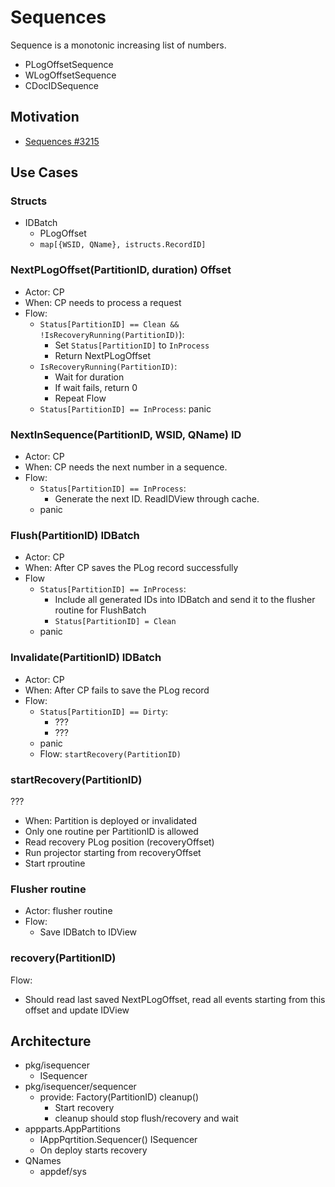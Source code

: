 # Sequences

Sequence is a monotonic increasing list of numbers.
- PLogOffsetSequence
- WLogOffsetSequence
- CDocIDSequence

## Motivation

- [Sequences #3215](https://github.com/voedger/voedger/issues/3215)

## Use Cases

### Structs 

- IDBatch
    - PLogOffset
    - `map[{WSID, QName}, istructs.RecordID]`

### NextPLogOffset(PartitionID, duration) Offset

- Actor: CP
- When: CP needs to process a request
- Flow:
    - `Status[PartitionID] == Clean && !IsRecoveryRunning(PartitionID)`):
        - Set `Status[PartitionID]` to `InProcess`
        - Return NextPLogOffset
    - `IsRecoveryRunning(PartitionID)`: 
        - Wait for duration
        - If wait fails, return 0
        - Repeat Flow
    - `Status[PartitionID] == InProcess`: panic

### NextInSequence(PartitionID, WSID, QName) ID

- Actor: CP
- When: CP needs the next number in a sequence.
- Flow:
    - `Status[PartitionID] == InProcess`: 
        - Generate the next ID. ReadIDView through cache.
    - panic

### Flush(PartitionID) IDBatch

- Actor: CP
- When: After CP saves the PLog record successfully
- Flow
    - `Status[PartitionID] == InProcess`:
        - Include all generated IDs into IDBatch and send it to the flusher routine for FlushBatch
        - `Status[PartitionID] = Clean`
    - panic

### Invalidate(PartitionID) IDBatch

- Actor: CP
- When: After CP fails to save the PLog record
- Flow:
    - `Status[PartitionID] == Dirty`:
        - ???
        - ???
    - panic
    - Flow: `startRecovery(PartitionID)`

### startRecovery(PartitionID)

???
- When: Partition is deployed or invalidated
- Only one routine per PartitionID is allowed
- Read recovery PLog position (recoveryOffset)
- Run projector starting from recoveryOffset
- Start rproutine

### Flusher routine

- Actor: flusher routine
- Flow:
  - Save IDBatch to IDView

### recovery(PartitionID)

Flow:
  - Should read last saved NextPLogOffset, read all events starting from this offset and update IDView

## Architecture

- pkg/isequencer
    - ISequencer
- pkg/isequencer/sequencer
    - provide: Factory(PartitionID) cleanup()
        - Start recovery
        - cleanup should stop flush/recovery and wait
- appparts.AppPartitions
    - IAppPqrtition.Sequencer() ISequencer
    - On deploy starts recovery
- QNames
    - appdef/sys

